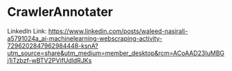 # CrawlerAnnotater

LinkedIn Link: https://www.linkedin.com/posts/waleed-nasirali-a5791024a_ai-machinelearning-webscraping-activity-7296202847962984448-ksnA?utm_source=share&utm_medium=member_desktop&rcm=ACoAAD23IuMBGj1iTzbzf-wBTV2PVifUdldRJKs
